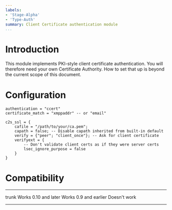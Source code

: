 ```yaml
---
labels:
- 'Stage-Alpha'
- 'Type-Auth'
summary: Client Certificate authentication module
...
```


Introduction
============

This module implements PKI-style client certificate authentication. You
will therefore need your own Certificate Authority. How to set that up
is beyond the current scope of this document.

Configuration
=============


    authentication = "ccert"
    certificate_match = "xmppaddr" -- or "email"

    c2s_ssl = {
        cafile = "/path/to/your/ca.pem";
        capath = false; -- Disable capath inherited from built-in default
        verify = {"peer"; "client_once"}; -- Ask for client certificate
        verifyext = {
            -- Don't validate client certs as if they were server certs
            lsec_ignore_purpose = false
        }
    }


Compatibility
=============

  ----------------- --------------
  trunk             Works
  0.10 and later    Works
  0.9 and earlier   Doesn't work
  ----------------- --------------
